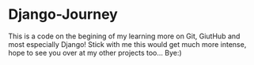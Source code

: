 # Django-Journey
This is a code on the begining of my learning more on Git, GiutHub and most especially Django!
Stick with me this would get much more intense, hope to see you over at my other projects too...
Bye:)



